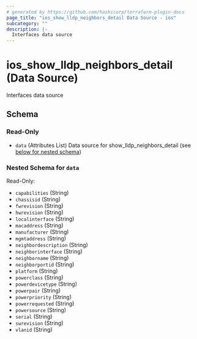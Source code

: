 ```yaml
---
# generated by https://github.com/hashicorp/terraform-plugin-docs
page_title: "ios_show_lldp_neighbors_detail Data Source - ios"
subcategory: ""
description: |-
  Interfaces data source
---
```


# ios_show_lldp_neighbors_detail (Data Source)

Interfaces data source



<!-- schema generated by tfplugindocs -->
## Schema

### Read-Only

- `data` (Attributes List) Data source for show_lldp_neighbors_detail (see [below for nested schema](#nestedatt--data))

<a id="nestedatt--data"></a>
### Nested Schema for `data`

Read-Only:

- `capabilities` (String)
- `chassisid` (String)
- `fwrevision` (String)
- `hwrevision` (String)
- `localinterface` (String)
- `macaddress` (String)
- `manufacturer` (String)
- `mgmtaddress` (String)
- `neighbordescription` (String)
- `neighborinterface` (String)
- `neighborname` (String)
- `neighborportid` (String)
- `platform` (String)
- `powerclass` (String)
- `powerdevicetype` (String)
- `powerpair` (String)
- `powerpriority` (String)
- `powerrequested` (String)
- `powersource` (String)
- `serial` (String)
- `swrevision` (String)
- `vlanid` (String)
